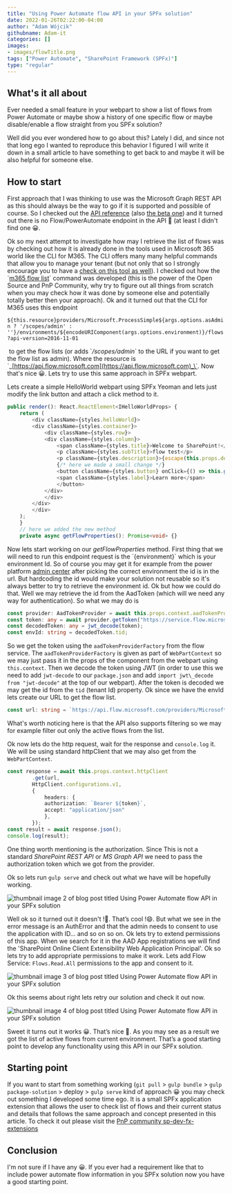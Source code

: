```yaml
---
title: "Using Power Automate flow API in your SPFx solution"
date: 2022-01-26T02:22:00-04:00
author: "Adam Wójcik"
githubname: Adam-it
categories: []
images:
- images/flowTitle.png
tags: ["Power Automate", "SharePoint Framework (SPFx)"]
type: "regular"
---
```


## What's it all about

Ever needed a small feature in your webpart to show a list of flows from Power Automate or maybe show a history of one specific flow or maybe disable/enable a flow straight from you SPFx solution?

Well did you ever wondered how to go about this? Lately I did, and since not that long ego I wanted to reproduce this behavior I figured I will write it down in a small article to have something to get back to and maybe it will be also helpful for someone else.

## How to start

First approach that I was thinking to use was the Microsoft Graph REST API as this should always be the way to go if it is supported and possible of course. So I checked out the [API reference](https://docs.microsoft.com/graph/api/overview?view=graph-rest-1.0&preserve-view=true) (also [the beta one](https://docs.microsoft.com/graph/api/overview?view=graph-rest-beta&preserve-view=true)) and it turned out there is no Flow/PowerAutomate endpoint in the API 🥲 (at least I didn't find one 😀.

Ok so my next attempt to investigate how may I retrieve the list of flows was by checking out how it is already done in the tools used in Microsoft 365 world like the CLI for M365. The CLI offers many many helpful commands that allow you to manage your tenant (but not only that so I strongly encourage you to have a [check on this tool as well](https://pnp.github.io/cli-microsoft365/)). I checked out how the \`[m365 flow list](https://github.com/pnp/cli-microsoft365/blob/main/src/m365/flow/commands/flow-list.ts)\` command was developed (this is the power of the Open Source and PnP Community, why try to figure out all things from scratch when you may check how it was done by someone else and potentially totally better then your approach). Ok and it turned out that the CLI for M365 uses this endpoint 

`${this.resource}providers/Microsoft.ProcessSimple${args.options.asAdmin ? '/scopes/admin' : ''}/environments/${encodeURIComponent(args.options.environment)}/flows?api-version=2016-11-01`

 to get the flow lists (or adds \`_/scopes/admin_\` to the URL if you want to get the flow list as admin). Where the resource is \`_[https://api.flow.microsoft.com](https://api.flow.microsoft.com)_\`. Now that's nice 😀. Lets try to use this same approach in SPFx webpart.

Lets create a simple HelloWorld webpart using SPFx Yeoman and lets just modify the link button and attach a click method to it.

```typescript
public render(): React.ReactElement<IHelloWorldProps> {
    return (
        <div className={styles.helloWorld}>
        <div className={styles.container}>
            <div className={styles.row}>
            <div className={styles.column}>
                <span className={styles.title}>Welcome to SharePoint!</span>
                <p className={styles.subTitle}>flow test</p>
                <p className={styles.description}>{escape(this.props.description)}</p>
                {/* here we made a small change */}
                <button className={styles.button} onClick={() => this.getFlowProperties()}>
                <span className={styles.label}>Learn more</span>
                </button>
            </div>
            </div>
        </div>
        </div>
    );
    }
    // here we added the new method
    private async getFlowProperties(): Promise<void> {}
```

Now lets start working on our _getFlowProperties_ method. First thing that we will need to run this endpoint request is the \`{environment}\` which is your environment Id. So of course you may get it for example from the power platform [admin center](https://admin.powerplatform.microsoft.com/environments) after picking the correct environment the id is in the url. But hardcoding the id would make your solution not reusable so it's always better to try to retrieve the environment id. Ok but how we could do that. Well we may retrieve the id from the AadToken (which will we need any way for authentication). So what we may do is

```typescript
const provider: AadTokenProvider = await this.props.context.aadTokenProviderFactory.getTokenProvider();
const token: any = await provider.getToken("https://service.flow.microsoft.com/");
const decodedToken: any = jwt_decode(token);
const envId: string = decodedToken.tid;
```

So we get the token using the `aadTokenProviderFactory` from the flow service. The `aadTokenProviderFactory` is given as part of `WebPartContext` so we may just pass it in the props of the component from the webpart using `this.context`. Then we decode the token using JWT (in order to use this we need to add `jwt-decode` to our `package.json` and add `import jwt\_decode from "jwt-decode"` at the top of our webpart). After the token is decoded we may get the id from the `tid` (tenant Id) property. Ok since we have the envId lets create our URL to get the flow list.

```typescript
const url: string = `https://api.flow.microsoft.com/providers/Microsoft.ProcessSimple/environments/Default-${envId}/flows?api-version=2016-11-01&$filter=properties/isActive+eq+'true'`;
```


What's worth noticing here is that the API also supports filtering so we may for example filter out only the active flows from the list.

Ok now lets do the http request, wait for the response and `console.log` it. We will be using standard httpClient that we may also get from the `WebPartContext`.

```typescript
const response = await this.props.context.httpClient
        .get(url,
        HttpClient.configurations.v1,
        {
            headers: {
            authorization: `Bearer ${token}`,
            accept: "application/json"
            },
        });
const result = await response.json();
console.log(result);
```

One thing worth mentioning is the authorization. Since This is not a standard _SharePoint REST API_ or _MS Graph API_ we need to pass the authorization token which we got from the provider.

Ok so lets run `gulp serve` and check out what we have will be hopefully working.

![thumbnail image 2 of blog post titled Using Power Automate flow API in your SPFx solution ](images/flow3.png)

Well ok so it turned out it doesn't !:facepalm:. That’s cool !:smile:. But what we see in the error message is an AuthError and that the admin needs to consent to use the application with ID… and so on so on. Ok lets try to extend permissions of this app. When we search for it in the AAD App registrations we will find the 'SharePoint Online Client Extensibility Web Application Principal'. Ok so lets try to add appropriate permissions to make it work. Lets add Flow Service: `Flows.Read.All` permissions to the app and consent to it.

![thumbnail image 3 of blog post titled Using Power Automate flow API in your SPFx solution ](images/flow8.png)

Ok this seems about right lets retry our solution and check it out now.

![thumbnail image 4 of blog post titled Using Power Automate flow API in your SPFx solution ](images/flow1.png)

Sweet it turns out it works 😀. That’s nice 🤩. As you may see as a result we got the list of active flows from current environment. That’s a good starting point to develop any functionality using this API in our SPFx solution.

## Starting point

If you want to start from something working (`git pull` > `gulp bundle` > `gulp package-solution` > deploy > `gulp serve` kind of approach 😀 you may check out something I developed some time ego. It is a small SPFx application extension that allows the user to check list of flows and their current status and details that follows the same approach and concept presented in this article. To check it out please visit the [PnP community sp-dev-fx-extensions](https://github.com/pnp/sp-dev-fx-extensions/tree/main/samples/react-application-my-flows-list)


## Conclusion

I'm not sure if I have any 😀. If you ever had a requirement like that to include power automate flow information in you SPFx solution now you have a good starting point.



